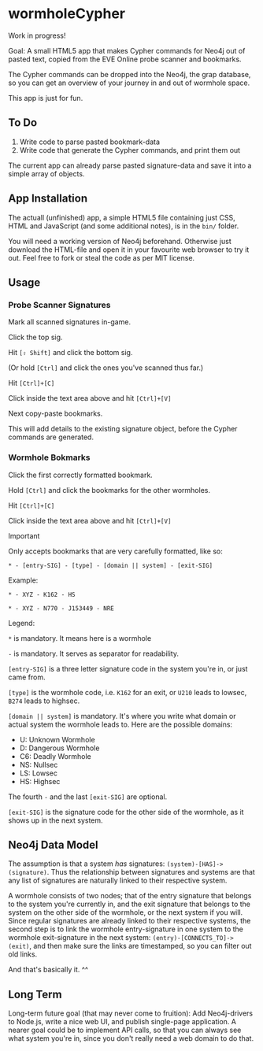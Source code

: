 # wormholeCypher

Work in progress!

Goal: A small HTML5 app that makes Cypher commands for Neo4j out of pasted text, copied from the EVE Online probe scanner and bookmarks.

The Cypher commands can be dropped into the Neo4j, the grap database, so you can get an overview of your journey in and out of wormhole space.

This app is just for fun.

## To Do

1. Write code to parse pasted bookmark-data
2. Write code that generate the Cypher commands, and print them out

The current app can already parse pasted signature-data and save it into a simple array of objects.

## App Installation

The actuall (unfinished) app, a simple HTML5 file containing just CSS, HTML and JavaScript (and some additional notes), is in the  `bin/` folder.

You will need a working version of Neo4j beforehand. Otherwise just download the HTML-file and open it in your favourite web browser to try it out. Feel free to fork or steal the code as per MIT license.

## Usage

### Probe Scanner Signatures

Mark all scanned signatures in-game.

Click the top sig.

Hit `[⇧ Shift]` and click the bottom sig.

(Or hold `[Ctrl]` and click the ones you've scanned thus far.)

Hit `[Ctrl]+[C]`

Click inside the text area above and hit `[Ctrl]+[V]`

Next copy-paste bookmarks.

This will add details to the existing signature object, before the Cypher commands are generated.

### Wormhole Bokmarks

Click the first correctly formatted bookmark.

Hold `[Ctrl]` and click the bookmarks for the other wormholes.

Hit `[Ctrl]+[C]`

Click inside the text area above and hit `[Ctrl]+[V]`

Important

Only accepts bookmarks that are very carefully formatted, like so:

`* - [entry-SIG] - [type] - [domain || system] - [exit-SIG]`

Example:

`* - XYZ - K162 - HS`

`* - XYZ - N770 - J153449 - NRE`

Legend:

`*` is mandatory. It means here is a wormhole

`-` is mandatory. It serves as separator for readability.

`[entry-SIG]` is a three letter signature code in the system you're in, or just came from.

`[type]` is the wormhole code, i.e. `K162` for an exit, or `U210` leads to lowsec, `B274` leads to highsec.

`[domain || system]` is mandatory. It's where you write what domain or actual system the wormhole leads to. Here are the possible domains:

- U: Unknown Wormhole
- D: Dangerous Wormhole
- C6: Deadly Wormhole
- NS: Nullsec
- LS: Lowsec
- HS: Highsec

The fourth `-` and the last `[exit-SIG]` are optional.

`[exit-SIG]` is the signature code for the other side of the wormhole, as it shows up in the next system.

## Neo4j Data Model

The assumption is that a system _has_ signatures: `(system)-[HAS]->(signature)`. Thus the relationship between signatures and systems are that any list of signatures are naturally linked to their respective system. 

A wormhole consists of two nodes; that of the entry signature that belongs to the system you're currently in, and the exit signature that belongs to the system on the other side of the wormhole, or the next system if you will. Since regular signatures are already linked to their respective systems, the second step is to link the wormhole entry-signature in one system to the wormhole exit-signature in the next system: `(entry)-[CONNECTS_TO]->(exit)`, and then make sure the links are timestamped, so you can filter out old links.

And that's basically it. ^^ 

## Long Term

Long-term future goal (that may never come to fruition): Add Neo4j-drivers to Node.js, write a nice web UI, and publish single-page application. A nearer goal could be to implement API calls, so that you can always see what system you're in, since you don't really need a web domain to do that.
